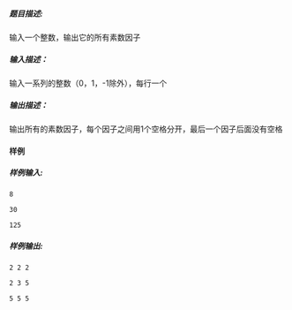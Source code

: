 ##### 题目描述:
输入一个整数，输出它的所有素数因子

##### 输入描述：
输入一系列的整数（0，1，-1除外），每行一个

##### 输出描述：
输出所有的素数因子，每个因子之间用1个空格分开，最后一个因子后面没有空格
#### 样例
##### 样例输入:
```
8

30

125
```

##### 样例输出:
```
2 2 2

2 3 5

5 5 5
```
